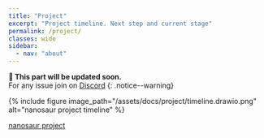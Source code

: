 ```yaml
---
title: "Project"
excerpt: "Project timeline. Next step and current stage"
permalink: /project/
classes: wide
sidebar:
  - nav: "about"
---
```


**:construction: This part will be updated soon.**<br/>For any issue join on [Discord](https://discord.gg/NSrC52P5mw)
{: .notice--warning}

{% include figure image_path="/assets/docs/project/timeline.drawio.png" alt="nanosaur project timeline" %}

[nanosaur project](https://github.com/orgs/rnanosaur/projects/6)